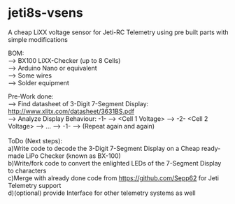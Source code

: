 # jeti8s-vsens
A cheap LiXX voltage sensor for Jeti-RC Telemetry using pre built parts with simple modifications <br>

BOM: <br>
--> BX100 LiXX-Checker (up to 8 Cells) <br>
--> Arduino Nano or equivalent <br>
--> Some wires <br>
--> Solder equipment <br>

Pre-Work done: <br>
--> Find datasheet of 3-Digit 7-Segment Display: http://www.xlitx.com/datasheet/3631BS.pdf <br>
--> Analyze Display Behaviour: -1- --> <Cell 1 Voltage> --> -2- <Cell 2 Voltage> --> ... <Total Pack Voltage> --> -1- --> (Repeat again and again)
<br><br>
ToDo (Next steps): <br>
a)Write code to decode the 3-Digit 7-Segment Display on a Cheap ready-made LiPo Checker (known as BX-100) <br>
b)Write/fork code to convert the enlighted LEDs of the 7-Segment Display to characters <br>
c)Merge with already done code from https://github.com/Sepp62 for Jeti Telemetry support <br>
d)(optional) provide Interface for other telemetry systems as well <br>
